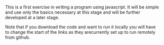 This is a first exercise in writing a program using javascript. It will be 
simple and use only the basics necessary at this stage and will be further 
developed at a later stage.

Note that if you download the code and want to run it locally you will have 
to change the start of the links as they arecurrently set up to run remotely
from github.
